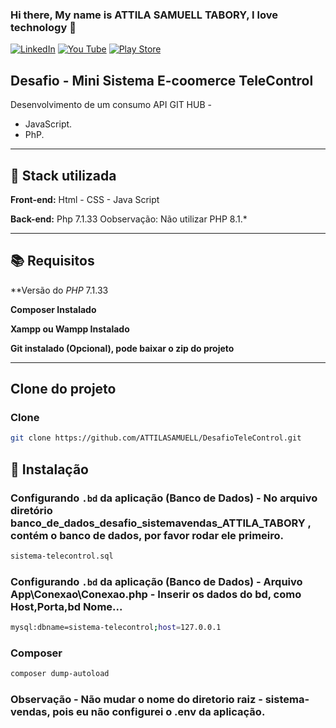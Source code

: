 

### Hi there, My name is ATTILA  SAMUELL TABORY, I love technology 👋

[![LinkedIn ](https://img.shields.io/badge/LinkedIn-0077B5?style=for-the-badge&logo=linkedin&logoColor=white)](https://www.linkedin.com/in/attila-samuell-98291216b/)
[![You Tube](https://img.shields.io/badge/YouTube-FF0000?style=for-the-badge&logo=youtube&logoColor=white)](https://www.youtube.com/channel/UCuX9fZZa3eR4LACYTPVZg5A/videos)
[![Play Store](https://img.shields.io/badge/Google_Play-414141?style=for-the-badge&logo=google-play&logoColor=white)](https://play.google.com/store/apps/details?id=attila.QRCodeGeradorLeitor)


## Desafio - Mini Sistema E-coomerce TeleControl 
Desenvolvimento de um consumo API GIT HUB -
 + JavaScript.
 + PhP.
 

---
## 🔧 Stack utilizada
**Front-end:** Html - CSS - Java Script 

**Back-end:** Php 7.1.33
Oobservação: Não utilizar PHP 8.1.*

---
## 📚 Requisitos
**Versão do *PHP* 7.1.33


**Composer Instalado**


**Xampp ou Wampp Instalado**


**Git instalado (Opcional), pode baixar o zip do projeto**



---
##  Clone do projeto 
### Clone
```bash
git clone https://github.com/ATTILASAMUELL/DesafioTeleControl.git

```
## 🚀 Instalação

### Configurando `.bd` da aplicação (Banco de Dados) - No arquivo diretório banco_de_dados_desafio_sistemavendas_ATTILA_TABORY , contém o banco de dados, por favor rodar ele primeiro.
```bash
sistema-telecontrol.sql 
```

### Configurando `.bd` da aplicação (Banco de Dados) - Arquivo App\Conexao\Conexao.php - Inserir os dados do bd, como Host,Porta,bd Nome...
```bash
mysql:dbname=sistema-telecontrol;host=127.0.0.1
```

### Composer 
```bash
composer dump-autoload

```

### Observação -  Não mudar o nome do diretorio raiz - sistema-vendas, pois eu não configurei o .env da aplicação.




